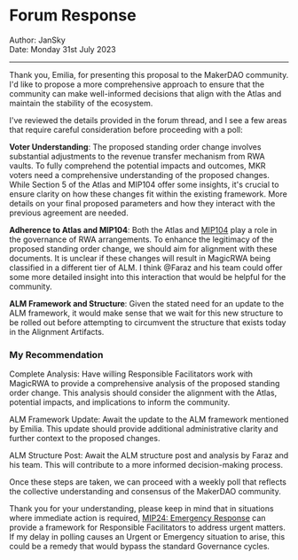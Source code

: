 # Forum Response

Author: JanSky  
Date: Monday 31st July 2023

---

Thank you, Emilia, for presenting this proposal to the MakerDAO community.  I'd like to propose a more comprehensive approach to ensure that the community can make well-informed decisions that align with the Atlas and maintain the stability of the ecosystem.

I've reviewed the details provided in the forum thread, and I see a few areas that require careful consideration before proceeding with a poll:

**Voter Understanding**: The proposed standing order change involves substantial adjustments to the revenue transfer mechanism from RWA vaults. To fully comprehend the potential impacts and outcomes, MKR voters need a comprehensive understanding of the proposed changes. While Section 5 of the Atlas and MIP104 offer some insights, it's crucial to ensure clarity on how these changes fit within the existing framework. More details on your final proposed parameters and how they interact with the previous agreement are needed.

**Adherence to Atlas and MIP104**: Both the Atlas and [MIP104](https://mips.makerdao.com/mips/details/MIP104) play a role in the governance of RWA arrangements. To enhance the legitimacy of the proposed standing order change, we should aim for alignment with these documents. It is unclear if these changes will result in MagicRWA being classified in a different tier of ALM. I think @Faraz and his team could offer some more detailed insight into this interaction that would be helpful for the community.

**ALM Framework and Structure**: Given the stated need for an update to the ALM framework, it would make sense that we wait for this new structure to be rolled out before attempting to circumvent the structure that exists today in the Alignment Artifacts.


### My Recommendation

Complete Analysis: Have willing Responsible Facilitators work with MagicRWA to provide a comprehensive analysis of the proposed standing order change. This analysis should consider the alignment with the Atlas, potential impacts, and implications to inform the community.

ALM Framework Update: Await the update to the ALM framework mentioned by Emilia. This update should provide additional administrative clarity and further context to the proposed changes.

ALM Structure Post: Await the ALM structure post and analysis by Faraz and his team. This will contribute to a more informed decision-making process.

Once these steps are taken, we can proceed with a weekly poll that reflects the collective understanding and consensus of the MakerDAO community.

Thank you for your understanding, please keep in mind that in situations where immediate action is required, [MIP24: Emergency Response](https://mips.makerdao.com/mips/details/MIP24) can provide a framework for Responsible Facilitators to address urgent matters. If my delay in polling causes an Urgent or Emergency situation to arise, this could be a remedy that would bypass the standard Governance cycles. 
